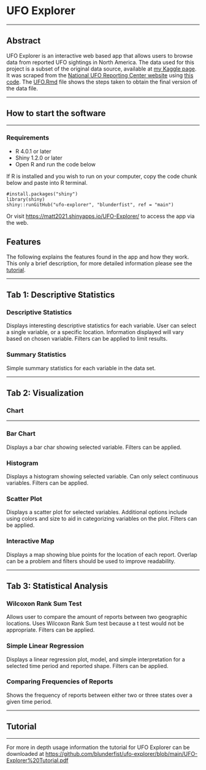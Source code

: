 # UFO Explorer

---

## Abstract


UFO Explorer is an interactive web based app that allows users to browse data from reported UFO sightings in North America. The data used for this project is a subset of the original data source, available at [my Kaggle page](https://www.kaggle.com/blunderfist/ufo-sightings). It was scraped from the [National UFO Reporting Center website](http://www.nuforc.org) using [this code](https://github.com/blunderfist/py-ufo-scrape). The [UFO.Rmd](https://github.com/blunderfist/ufo-explorer/blob/main/ufo.rmd) file shows the steps taken to obtain the final version of the data file.

---


## How to start the software

---

### Requirements

 - R 4.0.1 or later
 - Shiny 1.2.0 or later
 - Open R and run the code below

If R is installed and you wish to run on your computer, copy the code chunk below and paste into R terminal.

```{r}
#install.packages("shiny")
library(shiny)
shiny::runGitHub("ufo-explorer", "blunderfist", ref = "main")
```

Or visit <https://matt2021.shinyapps.io/UFO-Explorer/> to access the app via the web.

## Features

The following explains the features found in the app and how they work. This only a brief description, for more detailed information please see the [tutorial](tutorial).

---


## Tab 1: Descriptive Statistics

### Descriptive Statistics

Displays interesting descriptive statistics for each variable. User can select a single variable, or a specific location. Information displayed will vary based on chosen variable. Filters can be applied to limit results.

### Summary Statistics

Simple summary statistics for each variable in the data set.

---


## Tab 2: Visualization


### Chart

---

### Bar Chart

Displays a bar char showing selected variable. Filters can be applied.


### Histogram

Displays a histogram showing selected variable. Can only select continuous variables. Filters can be applied.


### Scatter Plot

Displays a scatter plot for selected variables. Additional options include using colors and size to aid in categorizing variables on the plot. Filters can be applied.


### Interactive Map

Displays a map showing blue points for the location of each report. Overlap can be a problem and filters should be used to improve readability.

---


## Tab 3: Statistical Analysis

### Wilcoxon Rank Sum Test

Allows user to compare the amount of reports between two geographic locations. Uses Wilcoxon Rank Sum test because a t test would not be appropriate. Filters can be applied.


### Simple Linear Regression

Displays a linear regression plot, model, and simple interpretation for a selected time period and reported shape. Filters can be applied.


### Comparing Frequencies of Reports

Shows the frequency of reports between either two or three states over a given time period.

---


## Tutorial

---


For more in depth usage information the tutorial for UFO Explorer can be downloaded at <https://github.com/blunderfist/ufo-explorer/blob/main/UFO-Explorer%20Tutorial.pdf>


